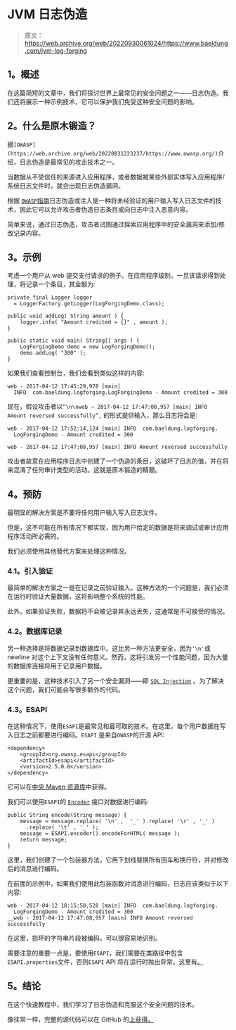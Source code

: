 # JVM 日志伪造

> 原文：<https://web.archive.org/web/20220930061024/https://www.baeldung.com/jvm-log-forging>

## **1。概述**

在这篇简短的文章中，我们将探讨世界上最常见的安全问题之一——日志伪造。我们还将展示一种示例技术，它可以保护我们免受这种安全问题的影响。

## **2。什么是原木锻造？**

据`[OWASP](https://web.archive.org/web/20220831223237/https://www.owasp.org/)`介绍，日志伪造是最常见的攻击技术之一。

当数据从不受信任的来源进入应用程序，或者数据被某些外部实体写入应用程序/系统日志文件时，就会出现日志伪造漏洞。

根据 [`OWASP`指南](https://web.archive.org/web/20220831223237/https://owasp.org/www-community/attacks/Log_Injection)日志伪造或注入是一种将未经验证的用户输入写入日志文件的技术，因此它可以允许攻击者伪造日志条目或向日志中注入恶意内容。

简单来说，通过日志伪造，攻击者试图通过探索应用程序中的安全漏洞来添加/修改记录内容。

## **3。示例**

考虑一个用户从 web 提交支付请求的例子。在应用程序级别，一旦该请求得到处理，将记录一个条目，其金额为:

```
private final Logger logger 
  = LoggerFactory.getLogger(LogForgingDemo.class);

public void addLog( String amount ) {
    logger.info( "Amount credited = {}" , amount );
}

public static void main( String[] args ) {
    LogForgingDemo demo = new LogForgingDemo();
    demo.addLog( "300" );
}
```

如果我们查看控制台，我们会看到类似这样的内容:

```
web - 2017-04-12 17:45:29,978 [main] 
  INFO  com.baeldung.logforging.LogForgingDemo - Amount credited = 300
```

现在，假设攻击者以`“\n\nweb – 2017-04-12 17:47:08,957 [main] INFO Amount reversed successfully”,` 的形式提供输入，那么日志将会是:

```
web - 2017-04-12 17:52:14,124 [main] INFO  com.baeldung.logforging.
  LogForgingDemo - Amount credited = 300

web - 2017-04-12 17:47:08,957 [main] INFO Amount reversed successfully
```

攻击者故意在应用程序日志中创建了一个伪造的条目，这破坏了日志的值，并在将来混淆了任何审计类型的活动。这就是原木锻造的精髓。

## **4。预防**

最明显的解决方案是不要将任何用户输入写入日志文件。

但是，这不可能在所有情况下都实现，因为用户给定的数据是将来调试或审计应用程序活动所必需的。

我们必须使用其他替代方案来处理这种情况。

### **4.1。引入验证**

最简单的解决方案之一是在记录之前验证输入。这种方法的一个问题是，我们必须在运行时验证大量数据，这将影响整个系统的性能。

此外，如果验证失败，数据将不会被记录并永远丢失，这通常是不可接受的情况。

### **4.2。数据库记录**

另一种选择是将数据记录到数据库中。这比另一种方法更安全，因为`‘\n'`或 newline 对这个上下文没有任何意义。然而，这将引发另一个性能问题，因为大量的数据库连接将用于记录用户数据。

更重要的是，这种技术引入了另一个安全漏洞——即 [`SQL Injection`](https://web.archive.org/web/20220831223237/https://owasp.org/www-community/attacks/SQL_Injection) 。为了解决这个问题，我们可能会写很多额外的代码。

### **4.3。ESAPI**

在这种情况下，使用`ESAPI`是最常见和最可取的技术。在这里，每个用户数据在写入日志之前都要进行编码。`ESAPI` 是来自`OWASP`的开源 API:

```
<dependency>
    <groupId>org.owasp.esapi</groupId>
    <artifactId>esapi</artifactId>
    <version>2.5.0.0</version>
</dependency>
```

它可以在[中央 Maven 资源库](https://web.archive.org/web/20220831223237/https://search.maven.org/classic/#search%7Cgav%7C1%7Cg%3A%22org.owasp.esapi%22%20AND%20a%3A%22esapi%22)中获得。

我们可以使用`ESAPI`的 [`Encoder`](https://web.archive.org/web/20220831223237/https://static.javadoc.io/org.owasp.esapi/esapi/2.0.1/org/owasp/esapi/Encoder.html) 接口对数据进行编码:

```
public String encode(String message) {
    message = message.replace( '\n' ,  '_' ).replace( '\r' , '_' )
      .replace( '\t' , '_' );
    message = ESAPI.encoder().encodeForHTML( message );
    return message;
}
```

这里，我们创建了一个包装器方法，它用下划线替换所有回车和换行符，并对修改后的消息进行编码。

在前面的示例中，如果我们使用此包装函数对消息进行编码，日志应该类似于以下内容:

```
web - 2017-04-12 18:15:58,528 [main] INFO  com.baeldung.logforging.
  LogForgingDemo - Amount credited = 300
__web - 2017-04-12 17:47:08,957 [main] INFO Amount reversed successfully
```

在这里，损坏的字符串片段被编码，可以很容易地识别。

需要注意的重要一点是，要使用`ESAPI`，我们需要在类路径中包含`ESAPI.properties`文件，否则`ESAPI` API 将在运行时抛出异常。这里有[。](https://web.archive.org/web/20220831223237/https://github.com/OWASP/EJSF/blob/master/esapi_master_FULL/WebContent/ESAPI.properties)

## **5。结论**

在这个快速教程中，我们学习了日志伪造和克服这个安全问题的技术。

像往常一样，完整的源代码可以在 GitHub 的[上获得。](https://web.archive.org/web/20220831223237/https://github.com/eugenp/tutorials/tree/master/core-java-modules/core-java-jvm)